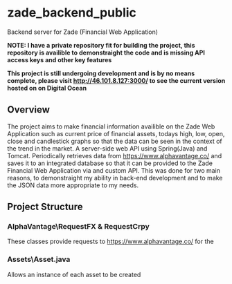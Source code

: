 # zade_backend_public
Backend server for Zade (Financial Web Application)

**NOTE: I have a private repository fit for building the project, this repository is availible to demonstraight the code and is missing
API access keys and other key features**

**This project is still undergoing development and is by no means complete, please visit http://46.101.8.127:3000/ to see the current version hosted on on Digital Ocean**

## Overview 
The project aims to make financial information availible on the Zade Web Application such as current price of financial assets, todays high, low, open, close and candlestick graphs so that the data can be seen in the context of the trend in the market.
A server-side web API using Spring(Java) and Tomcat. Periodically retrieves data from https://www.alphavantage.co/ and saves it to an integrated database so that it can be provided to the Zade Financial Web Application via and custom API. This was done for two main reasons, to demonstraight my ability in back-end development and to make the JSON data more appropriate to my needs.

## Project Structure

### AlphaVantage\RequestFX & RequestCrpy
These classes provide requests to https://www.alphavantage.co/ for the 

### Assets\Asset.java
Allows an instance of each asset to be created

